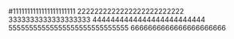 #1111111111111111111111
2222222222222222222222222
3333333333333333333
4444444444444444444444444
55555555555555555555555555555
6666666666666666666666
